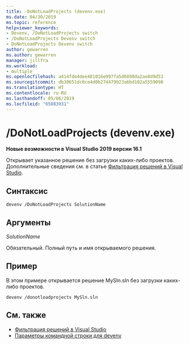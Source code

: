 ```yaml
---
title: -DoNotLoadProjects (devenv.exe)
ms.date: 04/30/2019
ms.topic: reference
helpviewer_keywords:
- Devenv, /DoNotLoadProjects switch
- /DoNotLoadProjects Devenv switch
- DoNotLoadProjects Devenv switch
author: gewarren
ms.author: gewarren
manager: jillfra
ms.workload:
- multiple
ms.openlocfilehash: a414fde4dee401016e997fa5d6890da2ae8d9d53
ms.sourcegitcommit: db30651dc0ce4d0b274479b23a6bd102a5559098
ms.translationtype: HT
ms.contentlocale: ru-RU
ms.lasthandoff: 05/06/2019
ms.locfileid: "65083931"
---
```

# <a name="donotloadprojects-devenvexe"></a>/DoNotLoadProjects (devenv.exe)

**Новые возможности в Visual Studio 2019 версии 16.1**

Открывает указанное решение без загрузки каких-либо проектов. Дополнительные сведения см. в статье [Фильтрация решений в Visual Studio](../filtered-solutions.md).

## <a name="syntax"></a>Синтаксис

```shell
devenv /DoNotLoadProjects SolutionName
```

## <a name="arguments"></a>Аргументы

*SolutionName*

Обязательный. Полный путь и имя открываемого решения.

## <a name="example"></a>Пример

В этом примере открывается решение MySln.sln без загрузки каких-либо проектов.

```shell
devenv /donotloadprojects MySln.sln
```

## <a name="see-also"></a>См. также

- [Фильтрация решений в Visual Studio](../filtered-solutions.md)
- [Параметры командной строки для devenv](../../ide/reference/devenv-command-line-switches.md)
